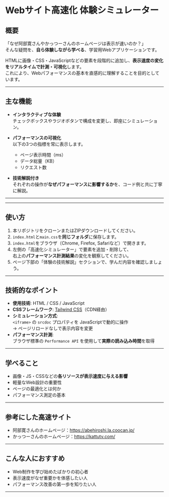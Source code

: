 # Webサイト高速化 体験シミュレーター

##  概要

「なぜ阿部寛さんやかっつーさんのホームページは表示が速いのか？」  
そんな疑問を、**自ら体験しながら学べる**、学習用Webアプリケーションです。

HTMLに画像・CSS・JavaScriptなどの要素を段階的に追加し、**表示速度の変化をリアルタイムで計測・可視化**します。  
これにより、Webパフォーマンスの基本を直感的に理解することを目的としています。

---

##  主な機能

- **インタラクティブな体験**  
  チェックボックスやラジオボタンで構成を変更し、即座にシミュレーション。

- **パフォーマンスの可視化**  
  以下の3つの指標を常に表示します。
  -  ページ表示時間（ms）
  -  データ総量（KB）
  -  リクエスト数

- **技術解説付き**  
  それぞれの操作が**なぜパフォーマンスに影響するか**を、コード例と共に丁寧に解説。

---


---

##  使い方

1. 本リポジトリをクローンまたはZIPダウンロードしてください。
2. `index.html`と`main.css`を**同じフォルダ**に保存します。
3. `index.html`をブラウザ（Chrome, Firefox, Safariなど）で開きます。
4. 左側の「高速化シミュレーター」で要素を追加・削除して、  
   右上の**パフォーマンス計測結果**の変化を観察してください。
5. ページ下部の「体験の技術解説」セクションで、学んだ内容を確認しましょう。

---

##  技術的なポイント

- **使用技術**: HTML / CSS / JavaScript
- **CSSフレームワーク**: [Tailwind CSS](https://tailwindcss.com/)（CDN経由）
- **シミュレーション方式**:  
  `<iframe>` の `srcdoc` プロパティを JavaScriptで動的に操作  
  → ページリロードなしで表示内容を変更
- **パフォーマンス計測**:  
  ブラウザ標準の `Performance API` を使用して**実際の読み込み時間**を取得

---

##  学べること

- 画像・JS・CSSなどの**各リソースが表示速度に与える影響**
- 軽量なWeb設計の重要性
- ページの最適化とは何か
- パフォーマンス測定の基本

---

##  参考にした高速サイト

- 阿部寛さんのホームページ：https://abehiroshi.la.coocan.jp/
- かっつーさんのホームページ：https://kattutv.com/

---

##  こんな人におすすめ

- Web制作を学び始めたばかりの初心者
- 表示速度がなぜ重要かを体感したい人
- パフォーマンス改善の第一歩を知りたい人

---


